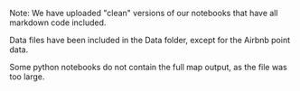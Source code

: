 
Note: We have uploaded "clean" versions of our notebooks that have all markdown code included. 

Data files have been included in the Data folder, except for the Airbnb point data. 

Some python notebooks do not contain the full map output, as the file was too large. 
